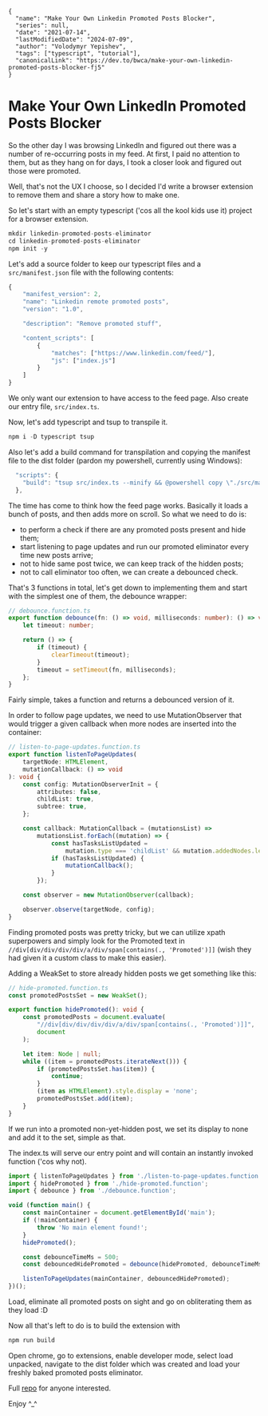 ```ic-metadata
{
  "name": "Make Your Own Linkedin Promoted Posts Blocker",
  "series": null,
  "date": "2021-07-14",
  "lastModifiedDate": "2024-07-09",
  "author": "Volodymyr Yepishev",
  "tags": ["typescript", "tutorial"],
  "canonicalLink": "https://dev.to/bwca/make-your-own-linkedin-promoted-posts-blocker-fj5"
}
```

# Make Your Own LinkedIn Promoted Posts Blocker

So the other day I was browsing LinkedIn and figured out there was a number of re-occurring posts in my feed. At first, I paid no attention to them, but as they hang on for days, I took a closer look and figured out those were promoted.

Well, that's not the UX I choose, so I decided I'd write a browser extension to remove them and share a story how to make one.

So let's start with an empty typescript ('cos all the kool kids use it) project for a browser extension.

```js
mkdir linkedin-promoted-posts-eliminator
cd linkedin-promoted-posts-eliminator
npm init -y
```

Let's add a source folder to keep our typescript files and a `src/manifest.json` file with the following contents:

```js
{
    "manifest_version": 2,
    "name": "Linkedin remote promoted posts",
    "version": "1.0",

    "description": "Remove promoted stuff",

    "content_scripts": [
        {
            "matches": ["https://www.linkedin.com/feed/"],
            "js": ["index.js"]
        }
    ]
}
```

We only want our extension to have access to the feed page. Also create our entry file, `src/index.ts`.

Now, let's add typescript and tsup to transpile it.

```js
npm i -D typescript tsup
```

Also let's add a build command for transpilation and copying the manifest file to the dist folder (pardon my powershell, currently using Windows):

```js
  "scripts": {
    "build": "tsup src/index.ts --minify && @powershell copy \"./src/manifest.json\" \"./dist/manifest.json\""
  },
```
  
The time has come to think how the feed page works. Basically it loads a bunch of posts, and then adds more on scroll. So what we need to do is:

- to perform a check if there are any promoted posts present and hide them;
- start listening to page updates and run our promoted eliminator every time new posts arrive;
- not to hide same post twice, we can keep track of the hidden posts;
- not to call eliminator too often, we can create a debounced check.

That's 3 functions in total, let's get down to implementing them and start with the simplest one of them, the debounce wrapper:

```ts
// debounce.function.ts
export function debounce(fn: () => void, milliseconds: number): () => void {
    let timeout: number;

    return () => {
        if (timeout) {
            clearTimeout(timeout);
        }
        timeout = setTimeout(fn, milliseconds);
    };
}
```

Fairly simple, takes a function and returns a debounced version of it.

In order to follow page updates, we need to use MutationObserver that would trigger a given callback when more nodes are inserted into the container:

```ts
// listen-to-page-updates.function.ts
export function listenToPageUpdates(
    targetNode: HTMLElement,
    mutationCallback: () => void
): void {
    const config: MutationObserverInit = {
        attributes: false,
        childList: true,
        subtree: true,
    };

    const callback: MutationCallback = (mutationsList) =>
        mutationsList.forEach((mutation) => {
            const hasTasksListUpdated =
                mutation.type === 'childList' && mutation.addedNodes.length;
            if (hasTasksListUpdated) {
                mutationCallback();
            }
        });

    const observer = new MutationObserver(callback);

    observer.observe(targetNode, config);
}
```

Finding promoted posts was pretty tricky, but we can utilize xpath superpowers and simply look for the Promoted text in `//div[div/div/div/div/a/div/span[contains(., 'Promoted')]]` (wish they had given it a custom class to make this easier).

Adding a WeakSet to store already hidden posts we get something like this:

```ts
// hide-promoted.function.ts
const promotedPostsSet = new WeakSet();

export function hidePromoted(): void {
    const promotedPosts = document.evaluate(
        "//div[div/div/div/div/a/div/span[contains(., 'Promoted')]]",
        document
    );

    let item: Node | null;
    while ((item = promotedPosts.iterateNext())) {
        if (promotedPostsSet.has(item)) {
            continue;
        }
        (item as HTMLElement).style.display = 'none';
        promotedPostsSet.add(item);
    }
}
```

If we run into a promoted non-yet-hidden post, we set its display to none and add it to the set, simple as that.

The index.ts will serve our entry point and will contain an instantly invoked function ('cos why not).

```ts
import { listenToPageUpdates } from './listen-to-page-updates.function';
import { hidePromoted } from './hide-promoted.function';
import { debounce } from './debounce.function';

void (function main() {
    const mainContainer = document.getElementById('main');
    if (!mainContainer) {
        throw 'No main element found!';
    }
    hidePromoted();

    const debounceTimeMs = 500;
    const debouncedHidePromoted = debounce(hidePromoted, debounceTimeMs);

    listenToPageUpdates(mainContainer, debouncedHidePromoted);
})();
```

Load, eliminate all promoted posts on sight and go on obliterating them as they load :D

Now all that's left to do is to build the extension with

```js
npm run build
```

Open chrome, go to extensions, enable developer mode, select load unpacked, navigate to the dist folder which was created and load your freshly baked promoted posts eliminator.

Full [repo](https://github.com/Bwca/linkedin-antiprom) for anyone interested.

Enjoy ^_^
